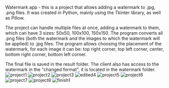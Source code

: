Watermark app - this is a project that allows adding a watermark to .jpg, .png files. It was created in Python, mainly using the Tkinter library, as well as Pillow.

The project can handle multiple files at once, adding a watermark to them, which can have 3 sizes: 50x50, 100x100, 150x150.
The program converts all .png files (both the watermark and the images to which the watermark will be applied) to .jpg files.
The program allows choosing the placement of the watermark, for each image it can be: top right corner, top left corner, center, bottom right corner, bottom left corner.

The final file is saved in the result folder. The client also has access to the watermark in the "changed format", it is located in the watermark folder.
![project1](https://github.com/Fenryq/Watermark-app/assets/168220457/7c2bafda-5c8a-475c-8c0f-a3155915f6c4)
![project2](https://github.com/Fenryq/Watermark-app/assets/168220457/4dc0116d-9c7e-4f18-b332-a3c75a40fb45)
![project3](https://github.com/Fenryq/Watermark-app/assets/168220457/e5af49b4-8b01-4a04-acb8-f034e9027cfe)
![edited4](https://github.com/Fenryq/Watermark-app/assets/168220457/86cca9ae-95a4-4646-9001-eafb64ba3e83)
![project5](https://github.com/Fenryq/Watermark-app/assets/168220457/1eaf26be-8e40-4dc7-8813-656c6c725766)
![project6](https://github.com/Fenryq/Watermark-app/assets/168220457/42a03b64-3878-4f8e-a2e9-ead950016a1e)
![project7](https://github.com/Fenryq/Watermark-app/assets/168220457/19781237-91ee-4638-907e-03cb3d4602bc)
![project8](https://github.com/Fenryq/Watermark-app/assets/168220457/cb0dca76-1ea5-4311-bb36-b4c5e1f1ca7b)
![finish1](https://github.com/Fenryq/Watermark-app/assets/168220457/5f3e0739-fdab-4a93-beeb-3d5b1689313d)
